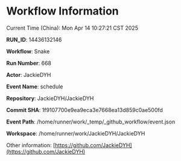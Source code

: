 # Workflow Information

Current Time (China): Mon Apr 14 10:27:21 CST 2025  

**RUN_ID**: 14436132146  

**Workflow**: Snake  

**Run Number**: 668  

**Actor**: JackieDYH  

**Event Name**: schedule  

**Repository**: JackieDYH/JackieDYH  

**Commit SHA**: 1f9107700e9ea9eca3e7668ea13d859c0ae500fd  

**Event Path**: /home/runner/work/_temp/_github_workflow/event.json  

**Workspace**: /home/runner/work/JackieDYH/JackieDYH  

Other information: [https://github.com/JackieDYH](https://github.com/JackieDYH)

